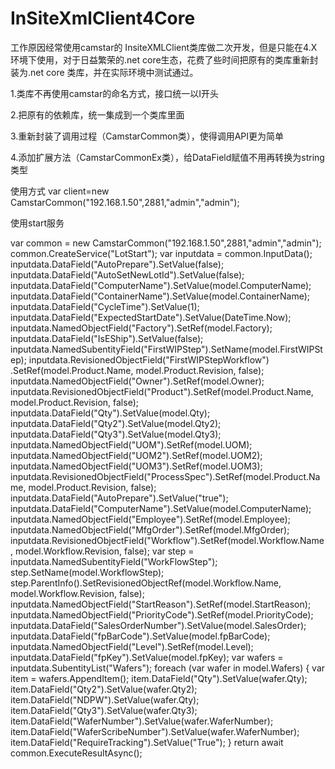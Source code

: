 # InSiteXmlClient4Core
工作原因经常使用camstar的 InsiteXMLClient类库做二次开发，但是只能在4.X环境下使用，对于日益繁荣的.net core生态，花费了些时间把原有的类库重新封装为.net core 类库，并在实际环境中测试通过。

1.类库不再使用camstar的命名方式，接口统一以I开头

2.把原有的依赖库，统一集成到一个类库里面

3.重新封装了调用过程（CamstarCommon类），使得调用API更为简单

4.添加扩展方法（CamstarCommonEx类），给DataField赋值不用再转换为string类型

使用方式
var  client=new CamstarCommon("192.168.1.50",2881,"admin","admin");


使用start服务


  var common = new CamstarCommon("192.168.1.50",2881,"admin","admin");
  common.CreateService("LotStart");
  var inputdata = common.InputData();
  inputdata.DataField("AutoPrepare").SetValue(false);
  inputdata.DataField("AutoSetNewLotId").SetValue(false);
  inputdata.DataField("ComputerName").SetValue(model.ComputerName);
  inputdata.DataField("ContainerName").SetValue(model.ContainerName);
  inputdata.DataField("CycleTime").SetValue(1);
  inputdata.DataField("ExpectedStartDate").SetValue(DateTime.Now);
  inputdata.NamedObjectField("Factory").SetRef(model.Factory);
  inputdata.DataField("IsEShip").SetValue(false);
  inputdata.NamedSubentityField("FirstWIPStep").SetName(model.FirstWIPStep);
  inputdata.RevisionedObjectField("FirstWIPStepWorkflow")
      .SetRef(model.Product.Name, model.Product.Revision, false);
  inputdata.NamedObjectField("Owner").SetRef(model.Owner);
  inputdata.RevisionedObjectField("Product").SetRef(model.Product.Name, model.Product.Revision, false);
  inputdata.DataField("Qty").SetValue(model.Qty);
  inputdata.DataField("Qty2").SetValue(model.Qty2);
  inputdata.DataField("Qty3").SetValue(model.Qty3);
  inputdata.NamedObjectField("UOM").SetRef(model.UOM);
  inputdata.NamedObjectField("UOM2").SetRef(model.UOM2);
  inputdata.NamedObjectField("UOM3").SetRef(model.UOM3);
  inputdata.RevisionedObjectField("ProcessSpec").SetRef(model.Product.Name, model.Product.Revision, false);
  inputdata.DataField("AutoPrepare").SetValue("true");
  inputdata.DataField("ComputerName").SetValue(model.ComputerName);
  inputdata.NamedObjectField("Employee").SetRef(model.Employee);
  inputdata.NamedObjectField("MfgOrder").SetRef(model.MfgOrder);
  inputdata.RevisionedObjectField("Workflow").SetRef(model.Workflow.Name, model.Workflow.Revision, false);
  var step = inputdata.NamedSubentityField("WorkFlowStep");
  step.SetName(model.WorkflowStep);
  step.ParentInfo().SetRevisionedObjectRef(model.Workflow.Name, model.Workflow.Revision, false);
  inputdata.NamedObjectField("StartReason").SetRef(model.StartReason);
  inputdata.NamedObjectField("PriorityCode").SetRef(model.PriorityCode);
  inputdata.DataField("SalesOrderNumber").SetValue(model.SalesOrder);
  inputdata.DataField("fpBarCode").SetValue(model.fpBarCode);
  inputdata.NamedObjectField("Level").SetRef(model.Level);
  inputdata.DataField("fpKey").SetValue(model.fpKey);
  var wafers = inputdata.SubentityList("Wafers");
  foreach (var wafer in model.Wafers)
  {
      var item = wafers.AppendItem();
      item.DataField("Qty").SetValue(wafer.Qty);
      item.DataField("Qty2").SetValue(wafer.Qty2);
      item.DataField("NDPW").SetValue(wafer.Qty);
      item.DataField("Qty3").SetValue(wafer.Qty3);
      item.DataField("WaferNumber").SetValue(wafer.WaferNumber);
      item.DataField("WaferScribeNumber").SetValue(wafer.WaferNumber);
      item.DataField("RequireTracking").SetValue("True");
  }
  return await common.ExecuteResultAsync();
